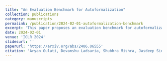 ```yaml
---
title: "An Evaluation Benchmark for Autoformalization"
collection: publications
category: manuscripts
permalink: /publication/2024-02-01-autoformalization-benchmark
excerpt: 'This paper proposes an evaluation benchmark for autoformalization in Lean4.'
date: 2024-02-01
venue: 'ICLR 2024'
slidesurl: ''
paperurl: 'https://arxiv.org/abs/2406.06555'
citation: 'Aryan Gulati, Devanshu Ladsaria, Shubhra Mishra, Jasdeep Sidhu, Brando Miranda. (2024). &quot;An Evaluation Benchmark for Autoformalization.&quot; <i>ICLR 2024</i>.'
---
```

